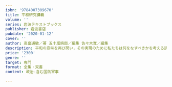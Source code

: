 ```yaml
---
isbn: '9784007309670'
title: 平和研究講義
volume: ''
series: 岩波テキストブックス
publisher: 岩波書店
pubdate: '2020-01-12'
cover: ''
author: 高畠通敏／著 五十嵐暁郎／編集 佐々木寛／編集
description: 平和の意味を再び問い，その実現のために私たちは何をなすべきかを考える講義録．
price: '2300'
genre: ''
target: 専門
format: 全集・双書
content: 政治-含む国防軍事

---
```

